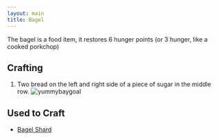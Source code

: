 ```yaml
---
layout: main
title: Bagel
---
```


The bagel is a food item, it restores 6 hunger points (or 3 hunger, like a cooked porkchop)

## Crafting

1) Two bread on the left and right side of a piece of sugar in the middle row.
![yummybaygoal](https://t.gyazo.com/teams/chew/d026ddcbd7d9f10f838e044a50a266c7.png)

## Used to Craft

- [Bagel Shard](https://teamcstudios.github.io/CStudiosMod/wiki/bagelshard)
